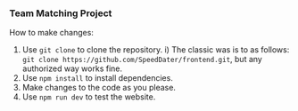 ### Team Matching Project

How to make changes: 

1) Use ``git clone`` to clone the repository.
  i) The classic was is to as follows: ``git clone https://github.com/SpeedDater/frontend.git``, but any authorized way works fine. 
2) Use ``npm install`` to install dependencies. 
3) Make changes to the code as you please. 
4) Use ``npm run dev`` to test the website.
